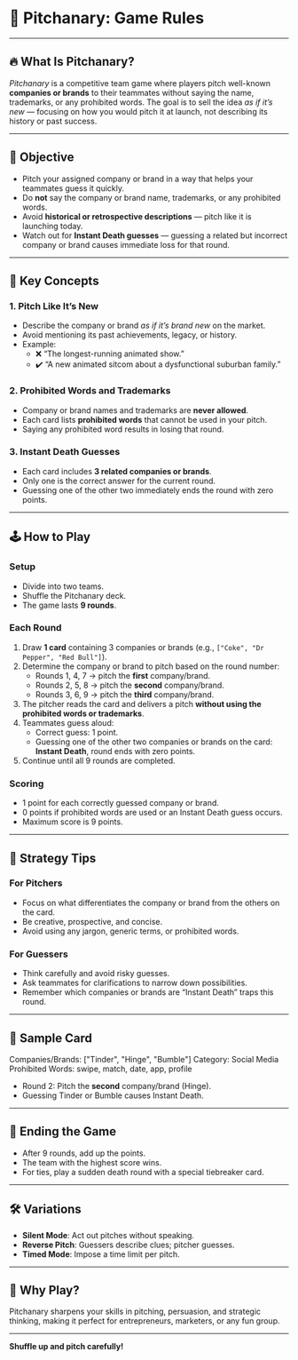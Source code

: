 # 🎲 Pitchanary: Game Rules 

---

## 🔥 What Is Pitchanary?

*Pitchanary* is a competitive team game where players pitch well-known **companies or brands** to their teammates without saying the name, trademarks, or any prohibited words. The goal is to sell the idea *as if it’s new* — focusing on how you would pitch it at launch, not describing its history or past success.

---

## 🎯 Objective

- Pitch your assigned company or brand in a way that helps your teammates guess it quickly.
- Do **not** say the company or brand name, trademarks, or any prohibited words.
- Avoid **historical or retrospective descriptions** — pitch like it is launching today.
- Watch out for **Instant Death guesses** — guessing a related but incorrect company or brand causes immediate loss for that round.

---

## 🧠 Key Concepts

### 1. **Pitch Like It’s New**

- Describe the company or brand *as if it’s brand new* on the market.
- Avoid mentioning its past achievements, legacy, or history.
- Example:
  - ❌ “The longest-running animated show.”  
  - ✔️ “A new animated sitcom about a dysfunctional suburban family.”

### 2. **Prohibited Words and Trademarks**

- Company or brand names and trademarks are **never allowed**.
- Each card lists **prohibited words** that cannot be used in your pitch.
- Saying any prohibited word results in losing that round.

### 3. **Instant Death Guesses**

- Each card includes **3 related companies or brands**.
- Only one is the correct answer for the current round.
- Guessing one of the other two immediately ends the round with zero points.

---

## 🕹️ How to Play

### Setup

- Divide into two teams.
- Shuffle the Pitchanary deck.
- The game lasts **9 rounds**.

### Each Round

1. Draw **1 card** containing 3 companies or brands (e.g., `["Coke", "Dr Pepper", "Red Bull"]`).
2. Determine the company or brand to pitch based on the round number:
   - Rounds 1, 4, 7 → pitch the **first** company/brand.
   - Rounds 2, 5, 8 → pitch the **second** company/brand.
   - Rounds 3, 6, 9 → pitch the **third** company/brand.
3. The pitcher reads the card and delivers a pitch **without using the prohibited words or trademarks**.
4. Teammates guess aloud:
   - Correct guess: 1 point.
   - Guessing one of the other two companies or brands on the card: **Instant Death**, round ends with zero points.
5. Continue until all 9 rounds are completed.

### Scoring

- 1 point for each correctly guessed company or brand.
- 0 points if prohibited words are used or an Instant Death guess occurs.
- Maximum score is 9 points.

---

## 🧠 Strategy Tips

### For Pitchers

- Focus on what differentiates the company or brand from the others on the card.
- Be creative, prospective, and concise.
- Avoid using any jargon, generic terms, or prohibited words.

### For Guessers

- Think carefully and avoid risky guesses.
- Ask teammates for clarifications to narrow down possibilities.
- Remember which companies or brands are “Instant Death” traps this round.

---

## 🧩 Sample Card

Companies/Brands: ["Tinder", "Hinge", "Bumble"]
Category: Social Media
Prohibited Words: swipe, match, date, app, profile

- Round 2: Pitch the **second** company/brand (Hinge).
- Guessing Tinder or Bumble causes Instant Death.

---

## 🏁 Ending the Game

- After 9 rounds, add up the points.
- The team with the highest score wins.
- For ties, play a sudden death round with a special tiebreaker card.

---

## 🛠️ Variations

- **Silent Mode**: Act out pitches without speaking.
- **Reverse Pitch**: Guessers describe clues; pitcher guesses.
- **Timed Mode**: Impose a time limit per pitch.

---

## 🎉 Why Play?

Pitchanary sharpens your skills in pitching, persuasion, and strategic thinking, making it perfect for entrepreneurs, marketers, or any fun group.

---

**Shuffle up and pitch carefully!**
